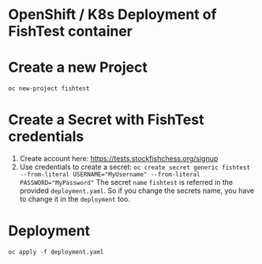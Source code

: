 # OpenShift / K8s Deployment of FishTest container

# Create a new Project
`oc new-project fishtest`

# Create a Secret with FishTest credentials
1. Create account here: https://tests.stockfishchess.org/signup
2. Use credentials to create a secret:
`oc create secret generic fishtest --from-literal USERNAME="MyUsername" --from-literal PASSWORD="MyPassword"`
The secret `name` `fishtest` is referred in the provided `deployment.yaml`. So if you change the secrets name, you have to change it in the `deployment` too.

# Deployment
`oc apply -f deployment.yaml`

